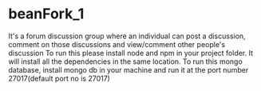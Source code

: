 # beanFork_1
It's a forum discussion group where an individual can post a discussion, comment on those discussions and view/comment other people's discussion
To run this please install node and npm in your project folder. It will install all the dependencies in the same location.
To run this mongo database, install mongo db in your machine and run it at the port number 27017(default port no is 27017)
